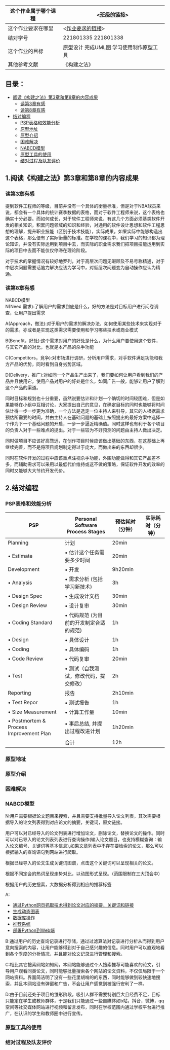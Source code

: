 |这个作业属于哪个课程|<[班级的链接](https://edu.cnblogs.com/campus/fzu/FZUSESPR21/)>|
|--    |--    |
|这个作业要求在哪里|<[作业要求的链接](https://edu.cnblogs.com/campus/fzu/FZUSESPR21/homework/11787)>|
|结对学号|221801335 221801338|
|这个作业的目标|原型设计 完成UML图 学习使用制作原型工具|
|其他参考文献|《构建之法》|
## 目录：
- [阅读《构建之法》第3章和第8章的内容成果](#1)
  - [读第3章有感](#1t1)
  - [读第8章有感](#1t2)
- [结对编程](#2)
  - [PSP表格和效能分析](#2t1)
  - [原型地址](#2t2)
  - [原型介绍](2t3)
  - [困难解决](#2t4)
  - [NABCD模型](#2t5)
  - [原型工具的使用](#2t6)
  - [结对过程及队友评价](#2t7)

## <span id="1">1.阅读《构建之法》第3章和第8章的内容成果</spqn>

### <span id="1t1">读第3章有感</span>

提到软件工程师的等级，目前并没有一个具体的衡量标准，但是对于NBA球员来说，都会有一个具体的统计赛季数据的表格，而对于软件工程师来说，这个表格也确实十分必要。而如何成长，对于软件工程师来说，有这几个方面必须基类软件开发的相关知识，积累问题领域的知识和经验，对通用的软件设计思想和软件工程思想的理解，提升职业技能（区别于技术技能），实际成果。如果实际中能够构造出这个表格，那么便有了实际衡量的标准。在学校的课程中，我们学习的知识都为理论知识，并没有实际运用到项目中去，而实际的职业需求我们把项目技能运用到实际的项目中去而不能仅仅停滞在理论阶段。

对于技术的掌握情况有较好地罗列，对于高层次问题无暇顾及不易号称精通，对于中层次问题需要话脑力解决应该为学习中，对低层次问题变为自动操作应认为精通。

### <span id="1t2">读第8章有感</span>
NABCD模型  
N(Need 需求):了解用户的需求到底是什么，好的方法是对目标用户进行问卷调查，让用户提出需求

A(Approach，做法):对于用户的需求的解决办法，如何使用某些技术来实现对于的需求。亦或者是实现这类需求需要使用和学习哪些技术或商业模式

B(Benefit，好处):这个需求对用户的好处是什么，为什么用户要使用这个软件，与其它产品的对比，也就是本产品的杀手功能

C(Competitors，竞争):对市场进行调研，分析用户需求，对手软件满足功能和我方产品的优势，同时看到自身劣势区域。

D(Delivery，推广):对如同一个产品生产出来了，我们要如何让用户看到我们的产品并且使用它，使用产品对用户的好处是什么，如同广告一般，能够让用户了解到这个产品的渠道。

同时目标和规划也十分重要，虽然说要估计和计划一个确切的时间较困难，但是如果能够在小组中互相讨论，大家提出自己的意见，在确定目标的同时也能够将时间估计得一步一步更为准确，一个方法是选定一位主持人来引导，其它的人根据需求预估所需要的时间，并由主持人在基础问题的基础上按照提出的最好方案中选择一个作为下一个基础问题的开启，一步一步逼近精确值。同时这样也有利于各个项目的负责人对于一些难点的提出。对于一些较为不好预测的问题由主持人做出决定。

同时做项目不应该好高骛远，在创作项目时候应该做出基础的东西，在这基础上再继续完善，而不是将项目规划制定得过于庞大，而做出来的东西却很少。

同时在软件开发的过程中应该重点注视杀手功能，外围功能做得和其它产品差不多，而辅助需求可以采用以最低代价维持或这不做的策略，保证软件开发的效率的同时又能够大大节约开发代价。

## <span id="2">2.结对编程</spqn>

### <span id="2t1">PSP表格和效能分析</spqn>
| PSP | Personal Software Process Stages | 预估耗时（分钟） |实际耗时（分钟）|
| -----| ---- | ---- | ---- |
| Planning | 计划 | 20min ||
|• Estimate | • 估计这个任务需要多少时间 | 20min ||
|Development | • 开发 | 9h20min ||
|• Analysis | • 需求分析 (包括学习新技术) | 3h ||
|• Design Spec | • 生成设计文档 | 30min ||
|• Design Review | • 设计复审 | 30min ||
|• Coding Standard | • 代码规范 (为目前的开发制定合适的规范) | 1h ||
|• Design | • 具体设计 | 1h ||
|• Coding | • 具体编码 | 1h ||
|• Code Review |• 代码复审 | 20min ||
|• Test |• 测试（自我测试，修改代码，提交修改） | 2h ||
|Reporting |报告 | 2h10min ||
|• Test Repor |• 测试报告 | 1h ||
|• Size Measurement |• 计算工作量 | 10min ||
|• Postmortem & Process Improvement Plan |• 事后总结, 并提出过程改进计划 | 1h20min ||
||合计 | 12h || 


### <span id="2t2">原型地址</spqn>

### <span id="2t3">原型介绍</spqn>

### <span id="2t4">困难解决</spqn>

### <span id="2t5">NABCD模型</spqn>
N:用户需要根据论文题目来搜索，并且需要支持批量导入论文列表，其次需要根据导入的论文列表得到对应论文的摘要，关键词，原文链接。

用户可以对已经导入的论文列表进行增加论文，删除论文，替换论文的操作。同时可以对已导入的论文列表列表进行查询操作(输入论文题目，也支持模糊查询：输入论文编号、关键词等基本信息),如果文章列表中不存在要检索的论文，那么可以根据输入的查询语句到网站进行爬取。

根据已经导入的论文生成关键词图谱，点击这个关键词可以呈现相关的论文。

根据不同定会的热词呈现走势对比，以动图形式呈现。（范围限制在三大顶会中）

根据用户的历史搜索，大数据分析得到相应的推荐标签

A:
- [通过Python网页抓取技术得到论文对应的摘要，关键词和链接](https://zhuanlan.zhihu.com/p/34206711)
- [生成动态图表](https://www.bilibili.com/read/cv1219621/)
- [数据库操作](https://www.runoob.com/python3/python3-mysql.html)
- [推荐系统](https://segmentfault.com/a/1190000016623602)
- [部署Python到Web端](https://www.liaoxuefeng.com/wiki/1016959663602400/1018491264935776)

B:通过用户的历史查询记录进行存储，通过过滤算法对记录进行分析从而得到用户意向搜索的内容，让用户能够得到对于自己感兴趣的信息。同时用户可以直观地看到各个季度的分析情况，并且能对论文记录进行管理和搜索。

C:相比其它搜索网站如知网，本网站能够通过个人搜索推荐可能喜欢的论文，引导用户观看同类论文，同时能够批量搜索各个网站的论文资料，不仅仅局限于一个网站资料。界面简洁明了没有一些花里胡哨的的东西，同时能够做到较快速地搜索，并且本网站没有弹窗和广告，不会让用户感觉到被强行安利了一样。

D:由于目前还处于项目的雏形阶段，吸引人群不需要特别巨大且经费不足，目标只能定在学生或教师群体，于是我们只能通过一些自媒体如b站，抖音，微博，qq空间等社交媒体网站进行视频和留言发布，同时在学校范围内通过学校平台进行推广，在认识的学生和教师圈中进行宣传。

### <span id="2t6">原型工具的使用</spqn>

### <span id="2t7">结对过程及队友评价</spqn>
